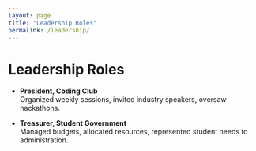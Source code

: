 ```yaml
---
layout: page
title: "Leadership Roles"
permalink: /leadership/
---
```


# Leadership Roles

- **President, Coding Club**  
  Organized weekly sessions, invited industry speakers, oversaw hackathons.

- **Treasurer, Student Government**  
  Managed budgets, allocated resources, represented student needs to administration.